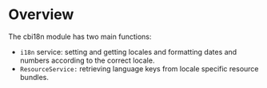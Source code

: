 # Overview

The cbi18n module has two main functions: 

* `i18n` service: setting and getting locales and formatting dates and numbers according to the correct locale. 
* `ResourceService:` retrieving language keys from locale specific resource bundles. 

